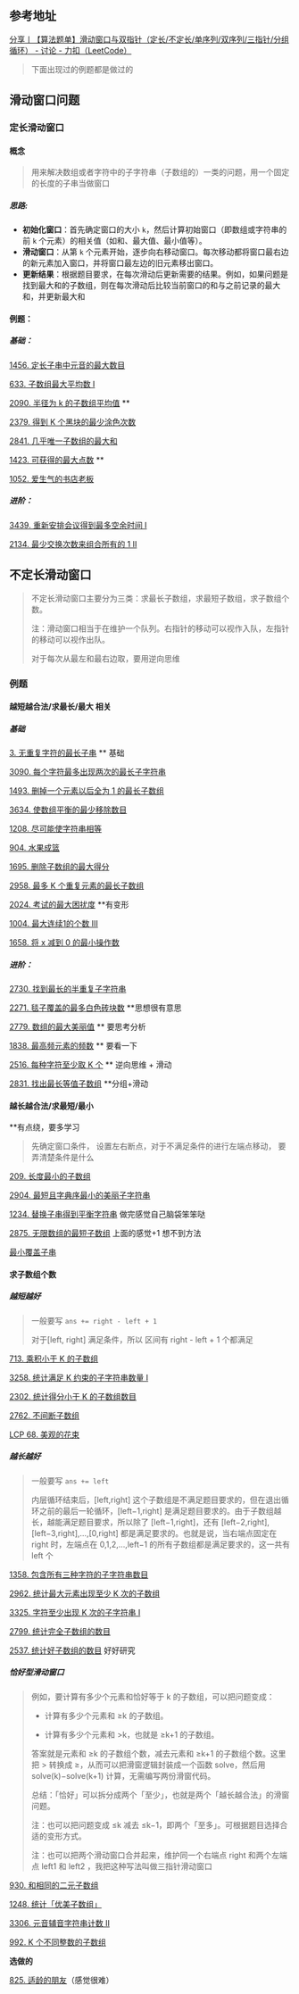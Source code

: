 ## 参考地址

[分享丨【算法题单】滑动窗口与双指针（定长/不定长/单序列/双序列/三指针/分组循环） - 讨论 - 力扣（LeetCode）](https://leetcode.cn/discuss/post/3578981/ti-dan-hua-dong-chuang-kou-ding-chang-bu-rzz7/)

> 下面出现过的例题都是做过的

## 滑动窗口问题

### 定长滑动窗口

#### 概念

> 用来解决数组或者字符中的子字符串（子数组的）一类的问题，用一个固定的长度的子串当做窗口

##### 思路:

- **初始化窗口**：首先确定窗口的大小 `k`，然后计算初始窗口（即数组或字符串的前 `k` 个元素）的相关值（如和、最大值、最小值等）。
- **滑动窗口**：从第 `k` 个元素开始，逐步向右移动窗口。每次移动都将窗口最右边的新元素加入窗口，并将窗口最左边的旧元素移出窗口。
- **更新结果**：根据题目要求，在每次滑动后更新需要的结果。例如，如果问题是找到最大和的子数组，则在每次滑动后比较当前窗口的和与之前记录的最大和，并更新最大和

#### 例题：

##### 基础：

[1456. 定长子串中元音的最大数目](https://leetcode.cn/problems/maximum-number-of-vowels-in-a-substring-of-given-length/)

[633. 子数组最大平均数 I](https://leetcode.cn/problems/maximum-average-subarray-i/)

[2090. 半径为 k 的子数组平均值](https://leetcode.cn/problems/k-radius-subarray-averages/)  ** 

[2379. 得到 K 个黑块的最少涂色次数](https://leetcode.cn/problems/minimum-recolors-to-get-k-consecutive-black-blocks/)

[2841. 几乎唯一子数组的最大和](https://leetcode.cn/problems/maximum-sum-of-almost-unique-subarray/)

[1423. 可获得的最大点数](https://leetcode.cn/problems/maximum-points-you-can-obtain-from-cards/) ** 

[1052. 爱生气的书店老板](https://leetcode.cn/problems/grumpy-bookstore-owner/)

##### 进阶：

[3439. 重新安排会议得到最多空余时间 I](https://leetcode.cn/problems/reschedule-meetings-for-maximum-free-time-i/)

[2134. 最少交换次数来组合所有的 1 II](https://leetcode.cn/problems/minimum-swaps-to-group-all-1s-together-ii/) 



## 不定长滑动窗口

> 不定长滑动窗口主要分为三类：求最长子数组，求最短子数组，求子数组个数。
>
> 注：滑动窗口相当于在维护一个队列。右指针的移动可以视作入队，左指针的移动可以视作出队。
>
> 对于每次从最左和最右边取，要用逆向思维

### 例题

#### 越短越合法/求最长/最大 相关

##### 基础

[3. 无重复字符的最长子串](https://leetcode.cn/problems/longest-substring-without-repeating-characters/) ** 基础

[3090. 每个字符最多出现两次的最长子字符串](https://leetcode.cn/problems/maximum-length-substring-with-two-occurrences/)

[1493. 删掉一个元素以后全为 1 的最长子数组](https://leetcode.cn/problems/longest-subarray-of-1s-after-deleting-one-element/) 

[3634. 使数组平衡的最少移除数目](https://leetcode.cn/problems/minimum-removals-to-balance-array/) 

[1208. 尽可能使字符串相等](https://leetcode.cn/problems/get-equal-substrings-within-budget/)

[904. 水果成篮](https://leetcode.cn/problems/fruit-into-baskets/)

[1695. 删除子数组的最大得分](https://leetcode.cn/problems/maximum-erasure-value/)

[2958. 最多 K 个重复元素的最长子数组](https://leetcode.cn/problems/length-of-longest-subarray-with-at-most-k-frequency/)

[2024. 考试的最大困扰度](https://leetcode.cn/problems/maximize-the-confusion-of-an-exam/) **有变形

[1004. 最大连续1的个数 III](https://leetcode.cn/problems/max-consecutive-ones-iii/)

[1658. 将 x 减到 0 的最小操作数](https://leetcode.cn/problems/minimum-operations-to-reduce-x-to-zero/) 

##### **进阶：**

[2730. 找到最长的半重复子字符串](https://leetcode.cn/problems/find-the-longest-semi-repetitive-substring/)

[2271. 毯子覆盖的最多白色砖块数](https://leetcode.cn/problems/maximum-white-tiles-covered-by-a-carpet/) **思想很有意思 

[2779. 数组的最大美丽值](https://leetcode.cn/problems/maximum-beauty-of-an-array-after-applying-operation/) ** 要思考分析

[1838. 最高频元素的频数](https://leetcode.cn/problems/frequency-of-the-most-frequent-element/)  ** 要看一下

[2516. 每种字符至少取 K 个](https://leetcode.cn/problems/take-k-of-each-character-from-left-and-right/) ** 逆向思维 + 滑动

[2831. 找出最长等值子数组](https://leetcode.cn/problems/find-the-longest-equal-subarray/) **分组+滑动



#### 越长越合法/求最短/最小 

**有点绕，要多学习

> 先确定窗口条件， 设置左右断点，对于不满足条件的进行左端点移动， 要弄清楚条件是什么

[209. 长度最小的子数组](https://leetcode.cn/problems/minimum-size-subarray-sum/)

[2904. 最短且字典序最小的美丽子字符串](https://leetcode.cn/problems/shortest-and-lexicographically-smallest-beautiful-string/)

[1234. 替换子串得到平衡字符串](https://leetcode.cn/problems/replace-the-substring-for-balanced-string/)  做完感觉自己脑袋笨笨哒

[2875. 无限数组的最短子数组](https://leetcode.cn/problems/minimum-size-subarray-in-infinite-array/) 上面的感觉+1 想不到方法

[最小覆盖子串](https://leetcode.cn/problems/minimum-window-substring/) 



#### 求子数组个数

##### 越短越好

> 一般要写 `ans += right - left + 1`
>
> 对于[left, right] 满足条件，所以 区间有 right - left + 1 个都满足

[713. 乘积小于 K 的子数组](https://leetcode.cn/problems/subarray-product-less-than-k/)

[3258. 统计满足 K 约束的子字符串数量 I](https://leetcode.cn/problems/count-substrings-that-satisfy-k-constraint-i/)

[2302. 统计得分小于 K 的子数组数目](https://leetcode.cn/problems/count-subarrays-with-score-less-than-k/)

[2762. 不间断子数组](https://leetcode.cn/problems/continuous-subarrays/)

[LCP 68. 美观的花束](https://leetcode.cn/problems/1GxJYY/)



##### 越长越好

> 一般要写 `ans += left`
>
> 内层循环结束后，[left,right] 这个子数组是不满足题目要求的，但在退出循环之前的最后一轮循环，[left−1,right] 是满足题目要求的。由于子数组越长，越能满足题目要求，所以除了 [left−1,right]，还有 [left−2,right],[left−3,right],…,[0,right] 都是满足要求的。也就是说，当右端点固定在 right 时，左端点在 0,1,2,…,left−1 的所有子数组都是满足要求的，这一共有 left 个
>

[1358. 包含所有三种字符的子字符串数目](https://leetcode.cn/problems/number-of-substrings-containing-all-three-characters/)

[2962. 统计最大元素出现至少 K 次的子数组](https://leetcode.cn/problems/count-subarrays-where-max-element-appears-at-least-k-times/)

[3325. 字符至少出现 K 次的子字符串 I](https://leetcode.cn/problems/count-substrings-with-k-frequency-characters-i/)

[2799. 统计完全子数组的数目](https://leetcode.cn/problems/count-complete-subarrays-in-an-array/)

[2537. 统计好子数组的数目](https://leetcode.cn/problems/count-the-number-of-good-subarrays/) 好好研究



##### 恰好型滑动窗口

> 例如，要计算有多少个元素和恰好等于 k 的子数组，可以把问题变成：
>
> - 计算有多少个元素和 ≥k 的子数组。
>
> - 计算有多少个元素和 >k，也就是 ≥k+1 的子数组。
>
> 答案就是元素和 ≥k 的子数组个数，减去元素和 ≥k+1 的子数组个数。这里把 > 转换成 ≥，从而可以把滑窗逻辑封装成一个函数 solve，然后用 solve(k)−solve(k+1) 计算，无需编写两份滑窗代码。
>
> 总结：「恰好」可以拆分成两个「至少」，也就是两个「越长越合法」的滑窗问题。
>
> 注：也可以把问题变成 ≤k 减去 ≤k−1，即两个「至多」。可根据题目选择合适的变形方式。
>
> 注：也可以把两个滑动窗口合并起来，维护同一个右端点 right 和两个左端点 left1  和 left2 ，我把这种写法叫做三指针滑动窗口



[930. 和相同的二元子数组](https://leetcode.cn/problems/binary-subarrays-with-sum/) 

[1248. 统计「优美子数组」](https://leetcode.cn/problems/count-number-of-nice-subarrays/) 

[3306. 元音辅音字符串计数 II](https://leetcode.cn/problems/count-of-substrings-containing-every-vowel-and-k-consonants-ii/) 

[992. K 个不同整数的子数组](https://leetcode.cn/problems/subarrays-with-k-different-integers/)

**选做的**

[825. 适龄的朋友](https://leetcode.cn/problems/friends-of-appropriate-ages/)（感觉很难）

